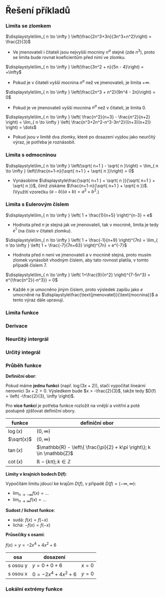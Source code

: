 # Řešení příkladů

### Limita se zlomkem

$\displaystyle\lim_{ n \to \infty } \left(\frac{2n^3+3n}{3n^3+n^2}\right) = \frac{2}{3}$
- Ve jmenovateli i čitateli jsou nejvyšší mocniny $n^a$ stejné (zde $n^3$), proto se limita bude rovnat koeficientům před nimi ve zlomku.

$\displaystyle\lim_{ n \to \infty } \left(\frac{3n^2 + n}{5n - 4}\right) = +\infty$
- Pokud je v čitateli vyšší mocnina $n^a$ než ve jmenovateli, je limita $+\infty$.

$\displaystyle\lim_{ n \to \infty } \left(\frac{2n^3 + n^2}{9n^4 - 2n}\right) = 0$
- Pokud je ve jmenovateli vyšší mocnina $n^a$ než v čitateli, je limita $0$.

$\displaystyle\lim_{ n \to \infty } \left( \frac{n^2}{n+3} - \frac{n^2}{n+2} \right) = \lim_{ n \to \infty } \left( \frac{n^3+2n^2-n^3-3n^2}{(n+3)(n+2)} \right) = \dots$
- Pokud jsou v limitě dva zlomky, které po dosazení vyjdou jako neurčitý výraz, je potřeba je roznásobit.

### Limita s odmocninou

$\displaystyle\lim_{ n \to \infty } \left(\sqrt{ n+1 } - \sqrt{ n }\right) = \lim_{ n \to \infty } \left(\frac{n+1-n}{\sqrt{ n+1 } + \sqrt{ n }}\right) = 0$
- Vynásobíme $\displaystyle\frac{\sqrt{ n+1 } + \sqrt{ n }}{\sqrt{ n+1 } + \sqrt{ n }}$, čímž získáme $\frac{n+1-n}{\sqrt{ n+1 } + \sqrt{ n }}$. (Využití vzorečku $(a-b)(a+b) = a^2+b^2$.)

### Limita s Eulerovým číslem

$\displaystyle\lim_{ n \to \infty } \left( 1 + \frac{1}{n+5} \right)^{n-3} = e$
- Hodnota před $n$ je stejná jak ve jmenovateli, tak v mocnině, limita je tedy $e^1$ (na číslo v čitateli zlomku).

$\displaystyle\lim_{ n \to \infty } \left( 1 + \frac{-1}{n+9} \right)^{7n} = \lim_{ n \to \infty } \left( 1 + \frac{-7}{7n+63} \right)^{7n} = e^{-7}$
- Hodnota před $n$ není ve jmenovateli a v mocnině stejná, proto musím zlomek vynásobit vhodným číslem, aby tato rovnost platila, v tomto případě číslem $7$.

$\displaystyle\lim_{ n \to \infty } \left( 1+\frac{9}{n^2} \right)^{7-5n^3} = e^{\frac{n^2}{-n^3}} = 0$
- Každé $n$ je umocněno jiným číslem, proto výsledek zapíšu jako $e$ umocněné na $\displaystyle\frac{\text{jmenovatel}}{\text{mocnina}}$ a tento výraz dále upravuji.

### Limita funkce

### Derivace

### Neurčitý intergrál

### Určitý integrál

### Průběh funkce

**Definiční obor**:

Pokud máme **jednu funkci** (např. $\log(3x+2)$), stačí vypočítat lineární nerovnici $3x + 2 > 0$. Výsledkem bude $x > -\frac{2}{3}$, takže tedy $D(f) = \left( -\frac{2}{3}, \infty \right)$.

Pro **více funkcí** je potřeba funkce rozložit na vnější a vnitřní a poté postupně zjišťovat definiční obory.

| funkce     | definiční obor                                                           |
| ---------- | ------------------------------------------------------------------------ |
| $\log(x)$  | $(0, \infty)$                                                            |
| $\sqrt{x}$ | $\langle0, \infty)$                                                      |
| $\tan(x)$  | $\mathbb{R} - \left\{  \frac{\pi}{2} + k\pi  \right\}; k \in \mathbb{Z}$ |
| $\cot(x)$  | $\mathbb{R} - \left\{  k\pi  \right\}; k \in \mathbb{Z}$                 |

**Limity v krajních bodech D(f)**:

Vypočítám limitu jdoucí ke krajům $D(f)$, v případě $D(f) = (-\infty, \infty)$:

- $\displaystyle \lim_{ n \to -\infty } f(x) = \dots$
- $\displaystyle \lim_{ n \to \infty } f(x) = \dots$

**Sudost / lichost funkce**:

- sudá: $f(x) = f(-x)$
- lichá: $-f(x) = f(-x)$

**Průsečíky s osami**:

$f(x) = y = -2x^4 + 4x^2 + 6$

| osa      | dosazení               |         |
| -------- | ---------------------- | ------- |
| s osou y | $y = 0 + 0 + 6$        | $x = 0$ |
| s osou x | $0 = -2x^4 + 4x^2 + 6$ | $y = 0$ |

### Lokální extrémy funkce